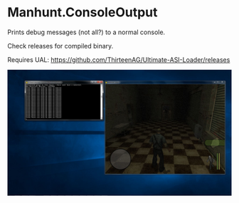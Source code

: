 # Manhunt.ConsoleOutput

Prints debug messages (not all?) to a normal console.

Check releases for compiled binary.


Requires UAL: https://github.com/ThirteenAG/Ultimate-ASI-Loader/releases

![Preview:](https://raw.githubusercontent.com/ermaccer/Manhunt.ConsoleOutput/master/img/console.jpg)
